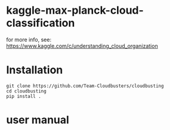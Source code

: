 # kaggle-max-planck-cloud-classification
for more info, see: https://www.kaggle.com/c/understanding_cloud_organization

# Installation
```
git clone https://github.com/Team-Cloudbusters/cloudbusting
cd cloudbusting
pip install .
```

# user manual
